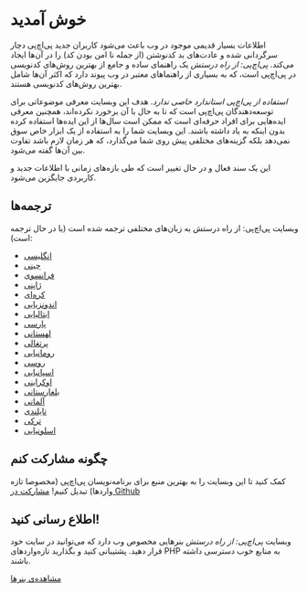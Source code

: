 # خوش آمدید

اطلاعات بسیار قدیمی موجود در وب باعث می‌شود کاربران جدید پی‌اچ‌پی دچار سرگردانی شده و عادت‌های بد کدنوشتن (از جمله نا امن بودن کد) را در آن‌ها ایجاد می‌کند. _پی‌اچ‌پی: از راه درستش_ یک راهنمای ساده و جامع از بهترین روش‌های کدنویسی در پی‌اچ‌پی است، که به بسیاری از راهنماهای معتبر در وب پیوند دارد که اکثر آن‌ها شامل بهترین روش‌های کدنویسی هستند.

_استفاده از پی‌اچ‌پی استاندارد خاصی ندارد_. هدف این وبسایت معرفی موضوعاتی برای توسعه‌دهندگان پی‌اچ‌پی است که تا به حال با آن برخورد نکرده‌اند، همچنین معرفی ایده‌هایی برای افراد حرفه‌ای است که ممکن است سال‌ها از این ایده‌ها استفاده کرده بدون اینکه به یاد داشته باشند. این وبسایت شما را به استفاده از یک ابزار خاص سوق نمی‌دهد بلکه گزینه‌های مختلفی پیش روی شما می‌گذارد، که هر زمان لازم باشد تفاوت بین آن‌ها گفته می‌شود.

این یک سند فعال و در حال تغییر است که طی بازه‌های زمانی با اطلاعات جدید و کاربردی جایگزین می‌شود.

## ترجمه‌ها

وبسایت پی‌اچ‌پی: از راه درستش به زبان‌های مختلفی ترجمه شده است (یا در حال ترجمه است):

* [انگلیسی](http://www.phptherightway.com)
* [چینی](http://wulijun.github.com/php-the-right-way)
* [فرانسوی](http://eilgin.github.io/php-the-right-way/)
* [ژاپنی](http://ja.phptherightway.com)
* [کره‌ای](http://wafe.github.io/php-the-right-way/)
* [اندونزیایی](http://id.phptherightway.com/)
* [ایتالیایی](http://it.phptherightway.com/)
* [پارسی](http://novid.github.io/php-the-right-way/)
* [لهستانی](http://pl.phptherightway.com/)
* [پرتغالی](http://br.phptherightway.com/)
* [رومانیایی](https://bgui.github.io/php-the-right-way/)
* [روسی](http://getjump.github.io/ru-php-the-right-way)
* [اسپانیایی](http://phpdevenezuela.github.io/php-the-right-way/)
* [اوکراینی](http://iflista.github.com/php-the-right-way/)
* [بلغارستانی](http://bg.phptherightway.com/)
* [آلمانی](http://rwetzlmayr.github.io/php-the-right-way/)
* [تایلندی](https://apzentral.github.io/php-the-right-way/)
* [ترکی](http://hkulekci.github.io/php-the-right-way/)
* [اسلونیایی](http://sl.phptherightway.com)

## چگونه مشارکت کنم

کمک کنید تا این وبسایت را به بهترین منبع برای برنامه‌نویسان پی‌اچ‌پی (مخصوصا تازه واردها) تبدیل کنیم! [مشارکت در Github][1]

## اطلاع رسانی کنید!

وبسایت _پی‌اچ‌پی: از راه درستش_ بنرهایی مخصوص وب دارد که می‌توانید در سایت خود قرار دهید. پشتیبانی کنید و بگذارید تازه‌واردهای PHP به منابع خوب دسترسی داشته باشند.

[مشاهده‌ی بنرها][2]

[1]: https://github.com/codeguy/php-the-right-way/tree/gh-pages
[2]: banners.html
